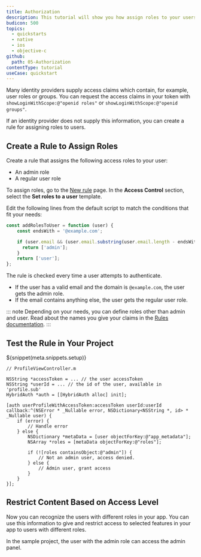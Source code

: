 ```yaml
---
title: Authorization
description: This tutorial will show you how assign roles to your users, and use those claims to authorize or deny a user to perform certain actions in the app.
budicon: 500
topics:
  - quickstarts
  - native
  - ios
  - objective-c
github:
  path: 05-Authorization
contentType: tutorial
useCase: quickstart
---
```


Many identity providers supply access claims which contain, for example, user roles or groups. You can request the access claims in your token with `showLoginWithScope:@"openid roles"` or `showLoginWithScope:@"openid groups"`.

If an identity provider does not supply this information, you can create a rule for assigning roles to users.

## Create a Rule to Assign Roles

Create a rule that assigns the following access roles to your user:
* An admin role
* A regular user role

To assign roles, go to the [New rule](${manage_url}/#/rules/new) page. In the **Access Control** section, select the **Set roles to a user** template.

Edit the following lines from the default script to match the conditions that fit your needs:

```js
const addRolesToUser = function (user) {
    const endsWith = '@example.com';

    if (user.email && (user.email.substring(user.email.length - endsWith.length, user.email.length) === endsWith)) {
      return ['admin'];
    }
    return ['user'];
};
```

The rule is checked every time a user attempts to authenticate.

* If the user has a valid email and the domain is `@example.com`, the user gets the admin role.
* If the email contains anything else, the user gets the regular user role.

::: note
Depending on your needs, you can define roles other than admin and user. Read about the names you give your claims in the [Rules documentation](/rules#hello-world).
:::

## Test the Rule in Your Project

${snippet(meta.snippets.setup)}

```objc
// ProfileViewController.m

NSString *accessToken = ... // the user accessToken
NSString *userId = ... // the id of the user, available in 'profile.sub'
HybridAuth *auth = [[HybridAuth alloc] init];

[auth userProfileWithAccessToken:accessToken userId:userId callback:^(NSError * _Nullable error, NSDictionary<NSString *, id> * _Nullable user) {
    if (error) {
        // Handle error
    } else {
        NSDictionary *metaData = [user objectForKey:@"app_metadata"];
        NSArray *roles = [metaData objectForKey:@"roles"];

        if (![roles containsObject:@"admin"]) {
            // Not an admin user, access denied.
        } else {
            // Admin user, grant access
        }
    }
}];
```

## Restrict Content Based on Access Level

Now you can recognize the users with different roles in your app. You can use this information to give and restrict access to selected features in your app to users with different roles.

In the sample project, the user with the admin role can access the admin panel.